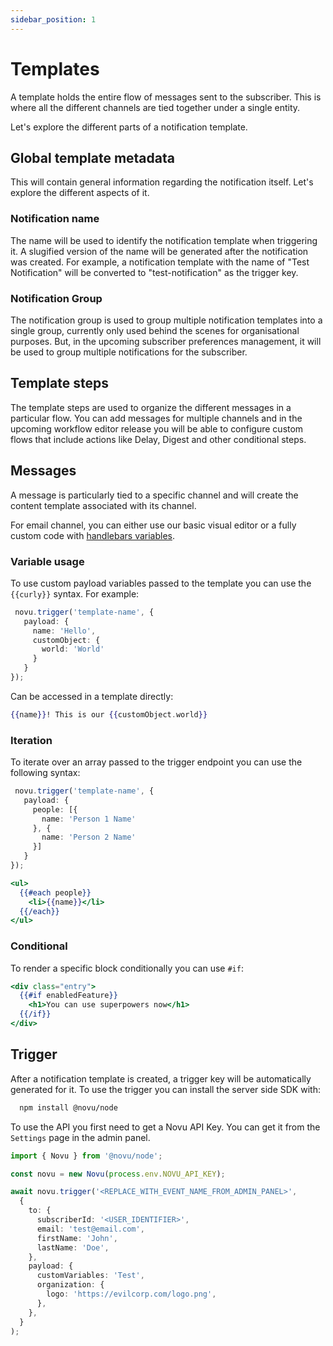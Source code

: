 ```yaml
---
sidebar_position: 1
---
```


# Templates

A template holds the entire flow of messages sent to the subscriber. This is where all the different channels are tied together under a single entity.

Let's explore the different parts of a notification template.

## Global template metadata

This will contain general information regarding the notification itself. Let's explore the different aspects of it.

### Notification name

The name will be used to identify the notification template when triggering it. A slugified version of the name will be generated after the notification was created. For example, a notification template with the name of "Test Notification" will be converted to "test-notification" as the trigger key.

### Notification Group

The notification group is used to group multiple notification templates into a single group, currently only used behind the scenes for organisational purposes. But, in the upcoming subscriber preferences management, it will be used to group multiple notifications for the subscriber.

## Template steps

The template steps are used to organize the different messages in a particular flow. You can add messages for multiple channels and in the upcoming workflow editor release you will be able to configure custom flows that include actions like Delay, Digest and other conditional steps.

## Messages

A message is particularly tied to a specific channel and will create the content template associated with its channel.

For email channel, you can either use our basic visual editor or a fully custom code with [handlebars variables](https://handlebarsjs.com/guide/).

### Variable usage

To use custom payload variables passed to the template you can use the `{{curly}}` syntax. For example:

```typescript
 novu.trigger('template-name', {
   payload: {
     name: 'Hello',
     customObject: {
       world: 'World'
     }
   }
});
```

Can be accessed in a template directly:

```handlebars
{{name}}! This is our {{customObject.world}} 
```

### Iteration

To iterate over an array passed to the trigger endpoint you can use the following syntax:

```typescript
 novu.trigger('template-name', {
   payload: {
     people: [{
       name: 'Person 1 Name'
     }, {
       name: 'Person 2 Name'
     }]
   }
});
```

```handlebars
<ul>
  {{#each people}}
    <li>{{name}}</li>
  {{/each}}
</ul>
```

### Conditional

To render a specific block conditionally you can use `#if`:

```handlebars
<div class="entry">
  {{#if enabledFeature}}
    <h1>You can use superpowers now</h1>
  {{/if}}
</div>
```

## Trigger

After a notification template is created, a trigger key will be automatically generated for it. To use the trigger you can install the server side SDK with:

```bash
  npm install @novu/node
```

To use the API you first need to get a Novu API Key. You can get it from the `Settings` page in the admin panel.

```typescript
import { Novu } from '@novu/node';

const novu = new Novu(process.env.NOVU_API_KEY);

await novu.trigger('<REPLACE_WITH_EVENT_NAME_FROM_ADMIN_PANEL>',
  {
    to: {
      subscriberId: '<USER_IDENTIFIER>',
      email: 'test@email.com',
      firstName: 'John',
      lastName: 'Doe',
    },
    payload: {
      customVariables: 'Test',
      organization: {
        logo: 'https://evilcorp.com/logo.png',
      },
    },
  }
);
```
